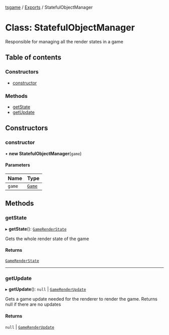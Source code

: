 [tsgame](../README.md) / [Exports](../modules.md) / StatefulObjectManager

# Class: StatefulObjectManager

Responsible for managing all the 
render states in a game

## Table of contents

### Constructors

- [constructor](StatefulObjectManager.md#constructor)

### Methods

- [getState](StatefulObjectManager.md#getstate)
- [getUpdate](StatefulObjectManager.md#getupdate)

## Constructors

### constructor

• **new StatefulObjectManager**(`game`)

#### Parameters

| Name | Type |
| :------ | :------ |
| `game` | [`Game`](Game.md) |

## Methods

### getState

▸ **getState**(): [`GameRenderState`](../modules.md#gamerenderstate)

Gets the whole render state of the game

#### Returns

[`GameRenderState`](../modules.md#gamerenderstate)

___

### getUpdate

▸ **getUpdate**(): ``null`` \| [`GameRenderUpdate`](../modules.md#gamerenderupdate)

Gets a game update needed for the renderer
to render the game. Returns null if there are
no updates

#### Returns

``null`` \| [`GameRenderUpdate`](../modules.md#gamerenderupdate)
